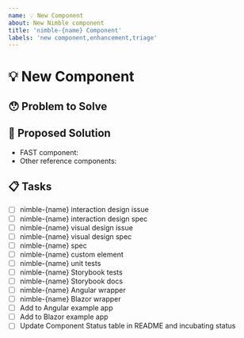 ```yaml
---
name: 💡 New Component
about: New Nimble component
title: 'nimble-{name} Component'
labels: 'new component,enhancement,triage'
---
```


# 💡 New Component

## 😯 Problem to Solve

<!-- List any clients/contacts that specifically need this component, or note that the component just adds general utility. -->

## 💁 Proposed Solution

- FAST component: <!-- e.g. https://explore.fast.design/components/fast-button -->
- Other reference components: <!-- e.g. https://material.angular.io/components/button/overview -->

<!-- List any requirements/features beyond what is provided by the FAST component. -->

## 📋 Tasks

<!-- Refer to https://github.com/ni/nimble/blob/main/packages/nimble-components/CONTRIBUTING.md for details -->

- [ ] nimble-{name} interaction design issue
- [ ] nimble-{name} interaction design spec
- [ ] nimble-{name} visual design issue
- [ ] nimble-{name} visual design spec
- [ ] nimble-{name} spec
- [ ] nimble-{name} custom element
- [ ] nimble-{name} unit tests
- [ ] nimble-{name} Storybook tests
- [ ] nimble-{name} Storybook docs
- [ ] nimble-{name} Angular wrapper
- [ ] nimble-{name} Blazor wrapper
- [ ] Add to Angular example app
- [ ] Add to Blazor example app
- [ ] Update Component Status table in README and incubating status
